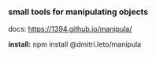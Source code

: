 ### small tools for manipulating objects

docs: https://1394.github.io/manipula/

**install:** npm install @dmitri.leto/manipula